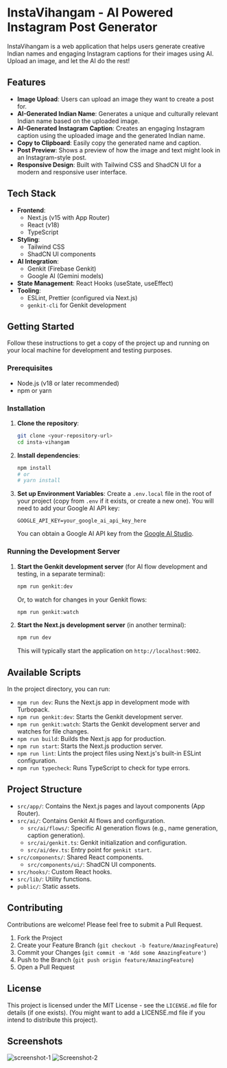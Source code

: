 
# InstaVihangam - AI Powered Instagram Post Generator

InstaVihangam is a web application that helps users generate creative Indian names and engaging Instagram captions for their images using AI. Upload an image, and let the AI do the rest!

## Features

- **Image Upload**: Users can upload an image they want to create a post for.
- **AI-Generated Indian Name**: Generates a unique and culturally relevant Indian name based on the uploaded image.
- **AI-Generated Instagram Caption**: Creates an engaging Instagram caption using the uploaded image and the generated Indian name.
- **Copy to Clipboard**: Easily copy the generated name and caption.
- **Post Preview**: Shows a preview of how the image and text might look in an Instagram-style post.
- **Responsive Design**: Built with Tailwind CSS and ShadCN UI for a modern and responsive user interface.

## Tech Stack

- **Frontend**:
  - Next.js (v15 with App Router)
  - React (v18)
  - TypeScript
- **Styling**:
  - Tailwind CSS
  - ShadCN UI components
- **AI Integration**:
  - Genkit (Firebase Genkit)
  - Google AI (Gemini models)
- **State Management**: React Hooks (useState, useEffect)
- **Tooling**:
  - ESLint, Prettier (configured via Next.js)
  - `genkit-cli` for Genkit development

## Getting Started

Follow these instructions to get a copy of the project up and running on your local machine for development and testing purposes.

### Prerequisites

- Node.js (v18 or later recommended)
- npm or yarn

### Installation

1.  **Clone the repository**:
    ```bash
    git clone <your-repository-url>
    cd insta-vihangam
    ```

2.  **Install dependencies**:
    ```bash
    npm install
    # or
    # yarn install
    ```

3.  **Set up Environment Variables**:
    Create a `.env.local` file in the root of your project (copy from `.env` if it exists, or create a new one).
    You will need to add your Google AI API key:
    ```env
    GOOGLE_API_KEY=your_google_ai_api_key_here
    ```
    You can obtain a Google AI API key from the [Google AI Studio](https://aistudio.google.com/app/apikey).

### Running the Development Server

1.  **Start the Genkit development server** (for AI flow development and testing, in a separate terminal):
    ```bash
    npm run genkit:dev
    ```
    Or, to watch for changes in your Genkit flows:
    ```bash
    npm run genkit:watch
    ```

2.  **Start the Next.js development server** (in another terminal):
    ```bash
    npm run dev
    ```
    This will typically start the application on `http://localhost:9002`.

## Available Scripts

In the project directory, you can run:

-   `npm run dev`: Runs the Next.js app in development mode with Turbopack.
-   `npm run genkit:dev`: Starts the Genkit development server.
-   `npm run genkit:watch`: Starts the Genkit development server and watches for file changes.
-   `npm run build`: Builds the Next.js app for production.
-   `npm run start`: Starts the Next.js production server.
-   `npm run lint`: Lints the project files using Next.js's built-in ESLint configuration.
-   `npm run typecheck`: Runs TypeScript to check for type errors.

## Project Structure

-   `src/app/`: Contains the Next.js pages and layout components (App Router).
-   `src/ai/`: Contains Genkit AI flows and configuration.
    -   `src/ai/flows/`: Specific AI generation flows (e.g., name generation, caption generation).
    -   `src/ai/genkit.ts`: Genkit initialization and configuration.
    -   `src/ai/dev.ts`: Entry point for `genkit start`.
-   `src/components/`: Shared React components.
    -   `src/components/ui/`: ShadCN UI components.
-   `src/hooks/`: Custom React hooks.
-   `src/lib/`: Utility functions.
-   `public/`: Static assets.

## Contributing

Contributions are welcome! Please feel free to submit a Pull Request.

1.  Fork the Project
2.  Create your Feature Branch (`git checkout -b feature/AmazingFeature`)
3.  Commit your Changes (`git commit -m 'Add some AmazingFeature'`)
4.  Push to the Branch (`git push origin feature/AmazingFeature`)
5.  Open a Pull Request

## License

This project is licensed under the MIT License - see the `LICENSE.md` file for details (if one exists).
(You might want to add a LICENSE.md file if you intend to distribute this project).

## Screenshots

![screenshot-1](https://github.com/user-attachments/assets/b1dfda03-e1f7-45ec-b0a9-b703ab11ae15)
![Screenshot-2](https://github.com/user-attachments/assets/73d3177c-7db0-4a8c-93ee-028e4069438e)
